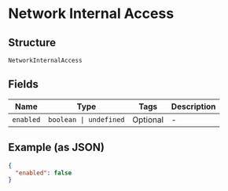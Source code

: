 
# Network Internal Access

## Structure

`NetworkInternalAccess`

## Fields

| Name | Type | Tags | Description |
|  --- | --- | --- | --- |
| `enabled` | `boolean \| undefined` | Optional | - |

## Example (as JSON)

```json
{
  "enabled": false
}
```

